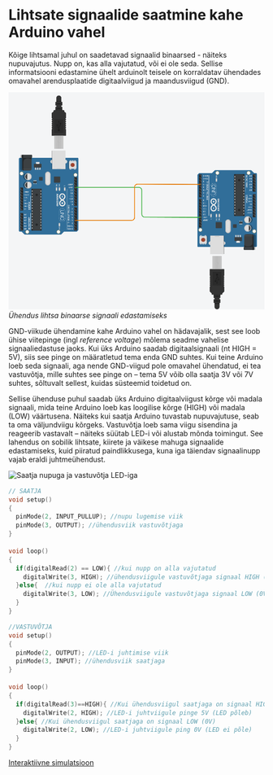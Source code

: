 # Lihtsate signaalide saatmine kahe Arduino vahel

Kõige lihtsamal juhul on saadetavad signaalid binaarsed - näiteks nupuvajutus. Nupp on, kas alla vajutatud, või ei ole seda. Sellise informatsiooni edastamine ühelt arduinolt teisele on korraldatav ühendades omavahel arendusplaatide digitaalviigud ja maandusviigud (GND).

![Ühendatud on digitaalsed viigud 3 ja GND viigud](meedia/Lihtne_signaaliedastus.png)
*Ühendus lihtsa binaarse signaali edastamiseks*

GND-viikude ühendamine kahe Arduino vahel on hädavajalik, sest see loob ühise viitepinge (ingl *reference voltage*) mõlema seadme vahelise signaaliedastuse jaoks. Kui üks Arduino saadab digitaalsignaali (nt HIGH = 5V), siis see pinge on määratletud tema enda GND suhtes. Kui teine Arduino loeb seda signaali, aga nende GND-viigud pole omavahel ühendatud, ei tea vastuvõtja, mille suhtes see pinge on – tema 5V võib olla saatja 3V või 7V suhtes, sõltuvalt sellest, kuidas süsteemid toidetud on.



Sellise ühenduse puhul saadab üks Arduino digitaalviigust kõrge või madala signaali, mida teine Arduino loeb kas loogilise kõrge (HIGH) või madala (LOW) väärtusena. Näiteks kui saatja Arduino tuvastab nupuvajutuse, seab ta oma väljundviigu kõrgeks. Vastuvõtja loeb sama viigu sisendina ja reageerib vastavalt – näiteks süütab LED-i või alustab mõnda toimingut. See lahendus on sobilik lihtsate, kiirete ja väikese mahuga signaalide edastamiseks, kuid piiratud paindlikkusega, kuna iga täiendav signaalinupp vajab eraldi juhtmeühendust.

![Saatja nupuga ja vastuvõtja LED-iga](meedia/Lihtne_signaal_näide.png)

~~~cpp
// SAATJA
void setup()
{
  pinMode(2, INPUT_PULLUP); //nupu lugemise viik
  pinMode(3, OUTPUT); //ühendusviik vastuvõtjaga
}

void loop()
{
  if(digitalRead(2) == LOW){ //kui nupp on alla vajutatud
  	digitalWrite(3, HIGH); //ühendusviigule vastuvõtjaga signaal HIGH (5V)
  }else{  //kui nupp ei ole alla vajutatud
   	digitalWrite(3, LOW); //Ühendusviigule vastuvõtjaga signaal LOW (0V)
  }
}
~~~
~~~cpp
//VASTUVÕTJA
void setup()
{
  pinMode(2, OUTPUT); //LED-i juhtimise viik
  pinMode(3, INPUT); //ühendusviik saatjaga
}

void loop()
{
  if(digitalRead(3)==HIGH){ //Kui ühendusviigul saatjaga on signaal HIGH (5V)
  	digitalWrite(2, HIGH); //LED-i juhtviigule pinge 5V (LED põleb)
  }else{ //Kui ühendusviigul saatjaga on signaal LOW (0V)
    digitalWrite(2, LOW); //LED-i juhtviigule ping 0V (LED ei põle)
  }
}
~~~

[Interaktiivne simulatsioon](https://www.tinkercad.com/things/iG2t2hk4u0Y-lihtne-signaaliedastus?sharecode=L7F71YvCVGFMR-UxZC6i8J2CFhUY9LUxnySc3Jy4tp4)